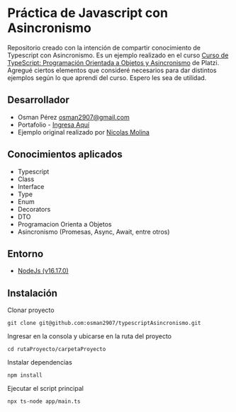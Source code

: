 
# Práctica de Javascript con Asincronismo
Repositorio creado con la intención de compartir conocimiento de Typescript con Asincronismo. Es un ejemplo realizado en el curso [Curso de TypeScript: Programación Orientada a Objetos y Asincronismo](https://platzi.com/cursos/typescript-poo/) de Platzi. Agregué ciertos elementos que consideré necesarios para dar distintos ejemplos según lo que aprendí del curso. Espero les sea de utilidad.

## Desarrollador
- Osman Pérez osman2907@gmail.com
- Portafolio - [Ingresa Aquí](https://osman2907.gitlab.io/portfolio/)
- Ejemplo original realizado por [Nicolas Molina](https://twitter.com/nicobytes)

## Conocimientos aplicados
- Typescript
- Class
- Interface
- Type
- Enum
- Decorators
- DTO
- Programacion Orienta a Objetos
- Asincronismo (Promesas, Async, Await, entre otros)


## Entorno
- [NodeJs (v16.17.0)](https://nodejs.org/es/)

## Instalación
Clonar proyecto

    git clone git@github.com:osman2907/typescriptAsincronismo.git

Ingresar en la consola y ubicarse en la ruta del proyecto

    cd rutaProyecto/carpetaProyecto

Instalar dependencias

    npm install

Ejecutar el script principal

    npx ts-node app/main.ts


